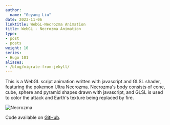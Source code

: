 ```yaml
---
author:
  name: "Geyang Liu"
date: 2023-11-06
linktitle: WebGL-Necrozma Animation
title: WebGL - Necrozma Animation
type:
- post
- posts
weight: 10
series:
- Hugo 101
aliases:
- /blog/migrate-from-jekyll/
---
```


This is a WebGL script animation written with javascript and GLSL shader, featuring the pokemon Ultra Necrozma.
Necrozma's body consists of cone, cube, sphere and pyramid shapes drawn with javascript, and GLSL is used to color the attack and Earth's texture being replaced by fire.

![Necrozma](/Necrozma.gif)

Code available on [GitHub](https://github.com/Lightningale/WebGL-Animation-Necrozma).
